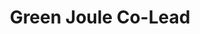 ---
layout: member
weight: 5
name: Rosalyn Carr 
title: Green Joule Co-Lead
img: /assets/images/members/Roz.jpg
email: rosalyncarr@ieee.org 
status: alumni
year: 2020
biography: Roz is a third year Biomedical Engineering student under both the faculties of Applied Science and Medicine. She is one of two leads for Green Joule this year. When she isn't busy (rarely), you can often find her writing scripts in MATLAB for cellular image processing.
linkedin: https://www.linkedin.com/in/rosalyncarr/
---